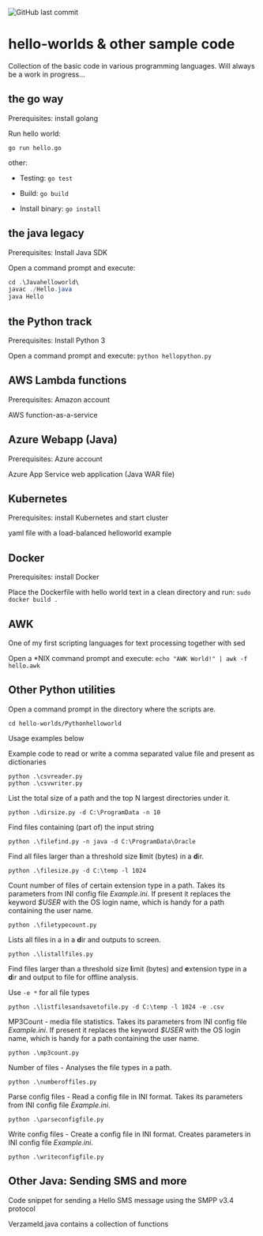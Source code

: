![GitHub last commit](https://img.shields.io/github/last-commit/richardschrauwen/hello-worlds?style=plastic)

# hello-worlds & other sample code
Collection of the basic code in various programming languages. Will always be a work in progress...

## the go way
Prerequisites: install golang

Run hello world:
```golang
go run hello.go
```

other:

* Testing: `go test`

* Build: `go build`

* Install binary: `go install`

## the java legacy
Prerequisites: Install Java SDK

Open a command prompt and execute:
```java
cd .\Javahelloworld\
javac ./Hello.java
java Hello
```
## the Python track
Prerequisites: Install Python 3

Open a command prompt and execute: `python hellopython.py`

## AWS Lambda functions
Prerequisites: Amazon account

AWS function-as-a-service

## Azure Webapp (Java)
Prerequisites: Azure account

Azure App Service web application (Java WAR file)

## Kubernetes
Prerequisites: install Kubernetes and start cluster

yaml file with a load-balanced helloworld example

## Docker
Prerequisites: install Docker

Place the Dockerfile with hello world text in a clean directory and run: 
`sudo docker build .`

## AWK
One of my first scripting languages for text processing together with sed

Open a \*NIX command prompt and execute: `echo "AWK World!" | awk -f hello.awk`

## Other Python utilities

Open a command prompt in the directory where the scripts are.

```
cd hello-worlds/Pythonhelloworld
```
Usage examples below

Example code to read or write a comma separated value file and present as dictionaries
```
python .\csvreader.py
python .\csvwriter.py
```

List the total size of a path and the top N largest directories under it.
```
python .\dirsize.py -d C:\ProgramData -n 10
```

Find files containing (part of) the input string
```
python .\filefind.py -n java -d C:\ProgramData\Oracle
```

Find all files larger than a threshold size **l**imit (bytes) in a **d**ir.
```
python .\filesize.py -d C:\temp -l 1024

```

Count number of files of certain extension type in a path. Takes its parameters from INI config file *Example.ini*. If present it replaces the keyword *$USER* with the OS login name, which is handy for a path containing the user name.
```
python .\filetypecount.py

```

Lists all files in a in a **d**ir and outputs to screen. 
```
python .\listallfiles.py

```

Find files larger than a threshold size **l**imit (bytes) and **e**xtension type in a **d**ir and output to file for offline analysis.

Use `-e *` for all file types

```
python .\listfilesandsavetofile.py -d C:\temp -l 1024 -e .csv

```

MP3Count - media file statistics.  Takes its parameters from INI config file *Example.ini*. If present it replaces the keyword *$USER* with the OS login name, which is handy for a path containing the user name.
```
python .\mp3count.py

```

Number of files - Analyses the file types in a path.
```
python .\numberoffiles.py

```

Parse config files - Read a config file in INI format. Takes its parameters from INI config file *Example.ini*.
```
python .\parseconfigfile.py

```

Write config files - Create a config file in INI format. Creates parameters in INI config file *Example.ini*.
```
python .\writeconfigfile.py

```

## Other Java: Sending SMS and more

Code snippet for sending a Hello SMS message using the SMPP v3.4 protocol

Verzameld.java contains a collection of functions
